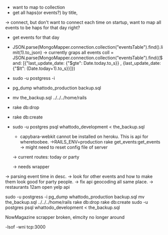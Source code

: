 - want to map to collection
- get all haps(or events?) by title, 

-> connect, but don't want to connect each time on startup, want to map all events to be haps for that day right?
- get events for that day
- JSON.parse(MongoMapper.connection.collection("eventsTable").find().limit(1).to_json) -> currently graps all events
coll = JSON.parse(MongoMapper.connection.collection("eventsTable").find({$and: [{"last_update_date:  {"$gte": Date.today.to_s}} , {last_update_date: {"$lt": (Date.today+1).to_s}}]})


- sudo -u postgress -i
- pg_dump whattodo_production backup.sql
- mv the_backup.sql ../../../home/rails
- rake db:drop
- rake db:create
- sudo -u postgres psql whattodo_development < the_backup.sql

  - capybara-webkit cannot be installed on heroku. This is api for wheretoobee.
  ->RAILS_ENV=production rake get_events:get_events
  -> might need to reset config file of server

  -> current routes: today or party

  -> needs wrapper

-> parsing event time in desc.
-> look for other events and how to make them look good for party people.
-> fix api geocoding all same place.
-> restaurants 12am open yelp api

sudo -u postgress -i
pg_dump whattodo_production backup.sql
mv the_backup.sql ../../../home/rails
rake db:drop
rake db:create
sudo -u postgres psql whattodo_development < the_backup.sql

NowMagazine scrapper broken, elmcity no longer around



-lsof -wni tcp:3000